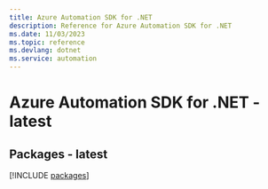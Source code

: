 ```yaml
---
title: Azure Automation SDK for .NET
description: Reference for Azure Automation SDK for .NET
ms.date: 11/03/2023
ms.topic: reference
ms.devlang: dotnet
ms.service: automation
---
```

# Azure Automation SDK for .NET - latest
## Packages - latest
[!INCLUDE [packages](automation-index.md)]